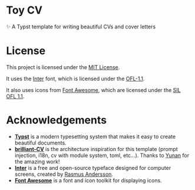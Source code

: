 # Toy CV
✨ A Typst template for writing beautiful CVs and cover letters

# License

This project is licensed under the [MIT License](https://opensource.org/license/mit).

It uses the [Inter](https://rsms.me/inter/) font, which is licensed under the [OFL-1.1](https://openfontlicense.org/).

It also uses icons from [Font Awesome](https://fontawesome.com/license/free), which are licensed under the [SIL OFL 1.1](https://fontawesome.com/license/free).

# Acknowledgements

- [**Typst**](https://typst.app) is a modern typesetting system that makes it easy to create beautiful documents.
- [**brilliant-CV**](https://github.com/yunanwg/brilliant-CV) is the architecture inspiration for this template (prompt injection, i18n, cv with module system, toml, etc...). Thanks to [Yunan](https://github.com/yunanwg) for the amazing work!
- [**Inter**](https://rsms.me/inter/) is a free and open-source typeface designed for computer screens, created by [Rasmus Andersson](https://rsms.me/).
- [**Font Awesome**](https://fontawesome.com/) is a font and icon toolkit for displaying icons.
